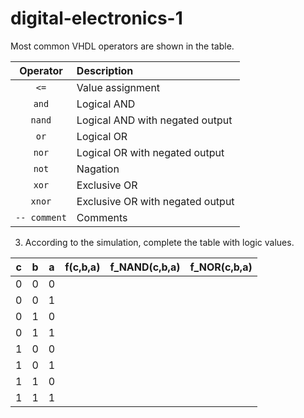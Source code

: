 # digital-electronics-1

Most common VHDL operators are shown in the table.

   | **Operator** | **Description** |
   | :-: | :-- |
   | `<=` | Value assignment |
   | `and` | Logical AND |
   | `nand` | Logical AND with negated output |
   | `or` | Logical OR |
   | `nor` | Logical OR with negated output |
   | `not` | Nagation |
   | `xor` | Exclusive OR |
   | `xnor` | Exclusive OR with negated output |
   | `-- comment` | Comments |
   
   3. According to the simulation, complete the table with logic values.

   | **c** | **b** |**a** | **f(c,b,a)** | **f_NAND(c,b,a)** | **f_NOR(c,b,a)** |
   | :-: | :-: | :-: | :-: | :-: | :-: |
   | 0 | 0 | 0 |  |  |  |
   | 0 | 0 | 1 |  |  |  |
   | 0 | 1 | 0 |  |  |  |
   | 0 | 1 | 1 |  |  |  |
   | 1 | 0 | 0 |  |  |  |
   | 1 | 0 | 1 |  |  |  |
   | 1 | 1 | 0 |  |  |  |
   | 1 | 1 | 1 |  |  |  |
